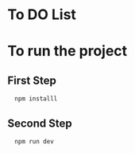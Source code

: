 # To DO List

# To run the project

## First Step

```
  npm installl

```
## Second Step

```
  npm run dev
```

